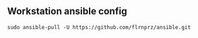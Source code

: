 ## Workstation ansible config


```shell
sudo ansible-pull -U https://github.com/flrnprz/ansible.git
```
